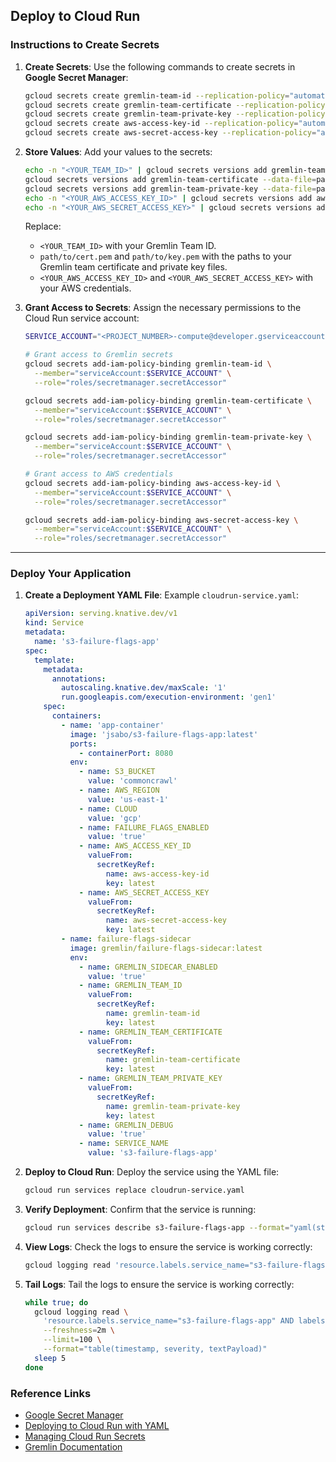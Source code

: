 ## Deploy to Cloud Run

### Instructions to Create Secrets

1. **Create Secrets**:
   Use the following commands to create secrets in **Google Secret Manager**:
   ```bash
   gcloud secrets create gremlin-team-id --replication-policy="automatic"
   gcloud secrets create gremlin-team-certificate --replication-policy="automatic"
   gcloud secrets create gremlin-team-private-key --replication-policy="automatic"
   gcloud secrets create aws-access-key-id --replication-policy="automatic"
   gcloud secrets create aws-secret-access-key --replication-policy="automatic"
   ```

2. **Store Values**:
   Add your values to the secrets:
   ```bash
   echo -n "<YOUR_TEAM_ID>" | gcloud secrets versions add gremlin-team-id --data-file=-
   gcloud secrets versions add gremlin-team-certificate --data-file=path/to/cert.pem
   gcloud secrets versions add gremlin-team-private-key --data-file=path/to/key.pem
   echo -n "<YOUR_AWS_ACCESS_KEY_ID>" | gcloud secrets versions add aws-access-key-id --data-file=-
   echo -n "<YOUR_AWS_SECRET_ACCESS_KEY>" | gcloud secrets versions add aws-secret-access-key --data-file=-
   ```

   Replace:
   - `<YOUR_TEAM_ID>` with your Gremlin Team ID.
   - `path/to/cert.pem` and `path/to/key.pem` with the paths to your Gremlin team certificate and private key files.
   - `<YOUR_AWS_ACCESS_KEY_ID>` and `<YOUR_AWS_SECRET_ACCESS_KEY>` with your AWS credentials.

3. **Grant Access to Secrets**:
   Assign the necessary permissions to the Cloud Run service account:
   ```bash
   SERVICE_ACCOUNT="<PROJECT_NUMBER>-compute@developer.gserviceaccount.com" # Replace with your project number

   # Grant access to Gremlin secrets
   gcloud secrets add-iam-policy-binding gremlin-team-id \
     --member="serviceAccount:$SERVICE_ACCOUNT" \
     --role="roles/secretmanager.secretAccessor"

   gcloud secrets add-iam-policy-binding gremlin-team-certificate \
     --member="serviceAccount:$SERVICE_ACCOUNT" \
     --role="roles/secretmanager.secretAccessor"

   gcloud secrets add-iam-policy-binding gremlin-team-private-key \
     --member="serviceAccount:$SERVICE_ACCOUNT" \
     --role="roles/secretmanager.secretAccessor"

   # Grant access to AWS credentials
   gcloud secrets add-iam-policy-binding aws-access-key-id \
     --member="serviceAccount:$SERVICE_ACCOUNT" \
     --role="roles/secretmanager.secretAccessor"

   gcloud secrets add-iam-policy-binding aws-secret-access-key \
     --member="serviceAccount:$SERVICE_ACCOUNT" \
     --role="roles/secretmanager.secretAccessor"
   ```

---

### Deploy Your Application

1. **Create a Deployment YAML File**:
   Example `cloudrun-service.yaml`:
   ```yaml
   apiVersion: serving.knative.dev/v1
   kind: Service
   metadata:
     name: 's3-failure-flags-app'
   spec:
     template:
       metadata:
         annotations:
           autoscaling.knative.dev/maxScale: '1'
           run.googleapis.com/execution-environment: 'gen1'
       spec:
         containers:
           - name: 'app-container'
             image: 'jsabo/s3-failure-flags-app:latest'
             ports:
               - containerPort: 8080
             env:
               - name: S3_BUCKET
                 value: 'commoncrawl'
               - name: AWS_REGION
                 value: 'us-east-1'
               - name: CLOUD
                 value: 'gcp'
               - name: FAILURE_FLAGS_ENABLED
                 value: 'true'
               - name: AWS_ACCESS_KEY_ID
                 valueFrom:
                   secretKeyRef:
                     name: aws-access-key-id
                     key: latest
               - name: AWS_SECRET_ACCESS_KEY
                 valueFrom:
                   secretKeyRef:
                     name: aws-secret-access-key
                     key: latest
           - name: failure-flags-sidecar
             image: gremlin/failure-flags-sidecar:latest
             env:
               - name: GREMLIN_SIDECAR_ENABLED
                 value: 'true'
               - name: GREMLIN_TEAM_ID
                 valueFrom:
                   secretKeyRef:
                     name: gremlin-team-id
                     key: latest
               - name: GREMLIN_TEAM_CERTIFICATE
                 valueFrom:
                   secretKeyRef:
                     name: gremlin-team-certificate
                     key: latest
               - name: GREMLIN_TEAM_PRIVATE_KEY
                 valueFrom:
                   secretKeyRef:
                     name: gremlin-team-private-key
                     key: latest
               - name: GREMLIN_DEBUG
                 value: 'true'
               - name: SERVICE_NAME
                 value: 's3-failure-flags-app'
   ```

2. **Deploy to Cloud Run**:
   Deploy the service using the YAML file:
   ```bash
   gcloud run services replace cloudrun-service.yaml
   ```

3. **Verify Deployment**:
   Confirm that the service is running:
   ```bash
   gcloud run services describe s3-failure-flags-app --format="yaml(status.conditions)" --freshness=2m
   ```

4. **View Logs**:
   Check the logs to ensure the service is working correctly:
   ```bash
   gcloud logging read 'resource.labels.service_name="s3-failure-flags-app"' --limit=100
   ```

5. **Tail Logs**:
   Tail the logs to ensure the service is working correctly:
   ```bash
   while true; do
     gcloud logging read \
       'resource.labels.service_name="s3-failure-flags-app" AND labels.container_name="failure-flags-sidecar"' \
       --freshness=2m \
       --limit=100 \
       --format="table(timestamp, severity, textPayload)"
     sleep 5
   done
   ```

### Reference Links
- [Google Secret Manager](https://cloud.google.com/secret-manager/docs)
- [Deploying to Cloud Run with YAML](https://cloud.google.com/run/docs/deploying#yaml)
- [Managing Cloud Run Secrets](https://cloud.google.com/run/docs/configuring/secrets)
- [Gremlin Documentation](https://www.gremlin.com/docs/)

